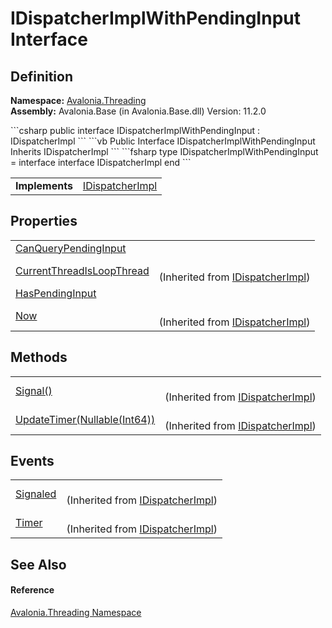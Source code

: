 # IDispatcherImplWithPendingInput Interface




## Definition
**Namespace:** <a href="N_Avalonia_Threading">Avalonia.Threading</a>  
**Assembly:** Avalonia.Base (in Avalonia.Base.dll) Version: 11.2.0

<Tabs groupId="api-code-preview">
<TabItem value="csharp" label="C#">
```csharp
public interface IDispatcherImplWithPendingInput : IDispatcherImpl
```
</TabItem>
<TabItem value="vb" label="VB">
```vb
Public Interface IDispatcherImplWithPendingInput
	Inherits IDispatcherImpl
```
</TabItem>
<TabItem value="fsharp" label="F#">
```fsharp
type IDispatcherImplWithPendingInput = 
    interface
        interface IDispatcherImpl
    end
```
</TabItem>
</Tabs>

<table>
<tr><td><strong>Implements</strong></td><td><a href="T_Avalonia_Threading_IDispatcherImpl">IDispatcherImpl</a></td></tr>
</table>



## Properties
<table>
<tr>
<td><a href="P_Avalonia_Threading_IDispatcherImplWithPendingInput_CanQueryPendingInput">CanQueryPendingInput</a></td>
<td> </td>
</tr>
<tr>
<td><a href="P_Avalonia_Threading_IDispatcherImpl_CurrentThreadIsLoopThread">CurrentThreadIsLoopThread</a></td>
<td><br />(Inherited from <a href="T_Avalonia_Threading_IDispatcherImpl">IDispatcherImpl</a>)</td>
</tr>
<tr>
<td><a href="P_Avalonia_Threading_IDispatcherImplWithPendingInput_HasPendingInput">HasPendingInput</a></td>
<td> </td>
</tr>
<tr>
<td><a href="P_Avalonia_Threading_IDispatcherImpl_Now">Now</a></td>
<td><br />(Inherited from <a href="T_Avalonia_Threading_IDispatcherImpl">IDispatcherImpl</a>)</td>
</tr>
</table>

## Methods
<table>
<tr>
<td><a href="M_Avalonia_Threading_IDispatcherImpl_Signal">Signal()</a></td>
<td><br />(Inherited from <a href="T_Avalonia_Threading_IDispatcherImpl">IDispatcherImpl</a>)</td>
</tr>
<tr>
<td><a href="M_Avalonia_Threading_IDispatcherImpl_UpdateTimer">UpdateTimer(Nullable(Int64))</a></td>
<td><br />(Inherited from <a href="T_Avalonia_Threading_IDispatcherImpl">IDispatcherImpl</a>)</td>
</tr>
</table>

## Events
<table>
<tr>
<td><a href="E_Avalonia_Threading_IDispatcherImpl_Signaled">Signaled</a></td>
<td><br />(Inherited from <a href="T_Avalonia_Threading_IDispatcherImpl">IDispatcherImpl</a>)</td>
</tr>
<tr>
<td><a href="E_Avalonia_Threading_IDispatcherImpl_Timer">Timer</a></td>
<td><br />(Inherited from <a href="T_Avalonia_Threading_IDispatcherImpl">IDispatcherImpl</a>)</td>
</tr>
</table>

## See Also


#### Reference
<a href="N_Avalonia_Threading">Avalonia.Threading Namespace</a>  
